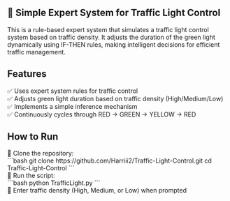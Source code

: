 <h2>🚦 Simple Expert System for Traffic Light Control</h2>
This is a rule-based expert system that simulates a traffic light control system based on traffic density. It adjusts the duration of the green light dynamically using IF-THEN rules, making intelligent decisions for efficient traffic management.

<h2>Features</h2>
✅ Uses expert system rules for traffic control<br>
✅ Adjusts green light duration based on traffic density (High/Medium/Low)<br>
✅ Implements a simple inference mechanism<br>
✅ Continuously cycles through RED → GREEN → YELLOW → RED

<h2>How to Run</h2>
🔹 Clone the repository:<br>
```bash
git clone https://github.com/Harriii2/Traffic-Light-Control.git
cd Traffic-Light-Control
```<br>
🔹 Run the script:<br>
```bash
python TrafficLight.py
```<br>
🔹 Enter traffic density (High, Medium, or Low) when prompted<br>
